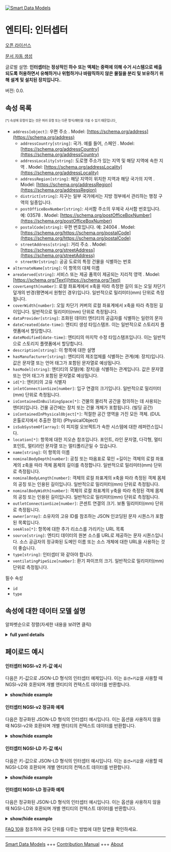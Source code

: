 <!-- 10-Header -->    
[![Smart Data Models](https://smartdatamodels.org/wp-content/uploads/2022/01/SmartDataModels_logo.png "Logo")](https://smartdatamodels.org)    
엔티티: 인터셉터    
=========<!-- /10-Header -->    
<!-- 15-License -->    
[오픈 라이선스](https://github.com/smart-data-models//dataModel.S4BLDG/blob/master/Interceptor/LICENSE.md)    
[문서 자동 생성](https://docs.google.com/presentation/d/e/2PACX-1vTs-Ng5dIAwkg91oTTUdt8ua7woBXhPnwavZ0FxgR8BsAI_Ek3C5q97Nd94HS8KhP-r_quD4H0fgyt3/pub?start=false&loop=false&delayms=3000#slide=id.gb715ace035_0_60)    
<!-- /15-License -->    
<!-- 20-Description -->    
글로벌 설명: **인터셉터는 정상적인 하수 또는 액체는 중력에 의해 수거 시스템으로 배출되도록 허용하면서 유해하거나 위험하거나 바람직하지 않은 물질을 분리 및 보유하기 위해 설계 및 설치된 장치입니다.**.    
버전: 0.0.    
<!-- /20-Description -->    
<!-- 30-PropertiesList -->    
## 속성 목록    
<sup><sub>[*] 속성에 유형이 없는 것은 여러 유형 또는 다른 형식/패턴을 가질 수 있기 때문입니다</sub></sup>.    
- `address[object]`: 우편 주소  . Model: [https://schema.org/address](https://schema.org/address)	- `addressCountry[string]`: 국가. 예를 들어, 스페인  . Model: [https://schema.org/addressCountry](https://schema.org/addressCountry)    
	- `addressLocality[string]`: 도로명 주소가 있는 지역 및 해당 지역에 속한 지역  . Model: [https://schema.org/addressLocality](https://schema.org/addressLocality)    
	- `addressRegion[string]`: 해당 지역이 위치한 지역과 해당 국가의 지역  . Model: [https://schema.org/addressRegion](https://schema.org/addressRegion)    
	- `district[string]`: 지구는 일부 국가에서는 지방 정부에서 관리하는 행정 구역의 일종입니다.      
	- `postOfficeBoxNumber[string]`: 사서함 주소의 우체국 사서함 번호입니다. 예: 03578  . Model: [https://schema.org/postOfficeBoxNumber](https://schema.org/postOfficeBoxNumber)    
	- `postalCode[string]`: 우편 번호입니다. 예: 24004  . Model: [https://schema.org/https://schema.org/postalCode](https://schema.org/https://schema.org/postalCode)    
	- `streetAddress[string]`: 거리 주소  . Model: [https://schema.org/streetAddress](https://schema.org/streetAddress)    
	- `streetNr[string]`: 공공 도로의 특정 건물을 식별하는 번호      
- `alternateName[string]`: 이 항목의 대체 이름  - `areaServed[string]`: 서비스 또는 제공 품목이 제공되는 지리적 영역  . Model: [https://schema.org/Text](https://schema.org/Text)- `coverLength[number]`: 로컬 좌표계에서 x축을 따라 측정한 길이 또는 오일 차단기 덮개의 반경(평면에서 원형인 경우)입니다. 일반적으로 밀리미터(mm) 단위로 측정됩니다.  - `coverWidth[number]`: 오일 차단기 커버의 로컬 좌표계에서 x축을 따라 측정된 길이입니다. 일반적으로 밀리미터(mm) 단위로 측정됩니다.  - `dataProvider[string]`: 조화된 데이터 엔티티의 공급자를 식별하는 일련의 문자  - `dateCreated[date-time]`: 엔티티 생성 타임스탬프. 이는 일반적으로 스토리지 플랫폼에서 할당합니다.  - `dateModified[date-time]`: 엔티티의 마지막 수정 타임스탬프입니다. 이는 일반적으로 스토리지 플랫폼에서 할당합니다.  - `description[string]`: 이 항목에 대한 설명  - `hasManufacturer[string]`: 엔티티의 제조업체를 식별하는 관계(예: 장치)입니다. 값은 문자열 또는 언어 태그가 포함된 문자열로 예상됩니다.  - `hasModel[string]`: 엔티티의 모델(예: 장치)을 식별하는 관계입니다. 값은 문자열 또는 언어 태그가 포함된 문자열로 예상됩니다.  - `id[*]`: 엔티티의 고유 식별자  - `inletConnectionSize[number]`: 입구 연결의 크기입니다. 일반적으로 밀리미터(mm) 단위로 측정됩니다.  - `isContainedInBuildingSpace[*]`: 건물의 물리적 공간을 정의하는 데 사용되는 엔티티입니다. 건물 공간에는 장치 또는 건물 개체가 포함됩니다. (빌딩 공간)  - `isContainedInPhysicalObject[*]`: 적절한 공간 영역을 가진 모든 객체.  (DUL 온톨로지에서 추출한 정의) (PhysicalObject)  - `isSubSystemOf[array]`: 이 피지컬 오브젝트가 속한 시스템에 대한 레퍼런스입니다.  - `location[*]`: 항목에 대한 지오숀 참조입니다. 포인트, 라인 문자열, 다각형, 멀티포인트, 멀티라인 문자열 또는 멀티폴리곤일 수 있습니다.  - `name[string]`: 이 항목의 이름  - `nominalBodyDepth[number]`: 공칭 또는 따옴표로 묶인 =길이는 객체의 로컬 좌표계의 z축을 따라 객체 몸체의 길이를 측정합니다. 일반적으로 밀리미터(mm) 단위로 측정됩니다.  - `nominalBodyLength[number]`: 객체의 로컬 좌표계의 x축을 따라 측정된 객체 몸체의 공칭 또는 인용된 길이입니다. 일반적으로 밀리미터(mm) 단위로 측정됩니다.  - `nominalBodyWidth[number]`: 객체의 로컬 좌표계의 y축을 따라 측정된 객체 몸체의 공칭 또는 인용된 길이입니다. 일반적으로 밀리미터(mm) 단위로 측정됩니다.  - `outletConnectionSize[number]`: 콘센트 연결의 크기. 보통 밀리미터(mm) 단위로 측정됩니다.  - `owner[array]`: 소유자의 고유 ID를 참조하는 JSON 인코딩된 문자 시퀀스가 포함된 목록입니다.  - `seeAlso[*]`: 항목에 대한 추가 리소스를 가리키는 URL 목록  - `source[string]`: 엔티티 데이터의 원본 소스를 URL로 제공하는 문자 시퀀스입니다. 소스 공급자의 정규화된 도메인 이름 또는 소스 개체에 대한 URL을 사용하는 것이 좋습니다.  - `type[string]`: 인터셉터`와 같아야 합니다.  - `ventilatingPipeSize[number]`: 환기 파이프의 크기. 일반적으로 밀리미터(mm) 단위로 측정됩니다.  <!-- /30-PropertiesList -->    
<!-- 35-RequiredProperties -->    
필수 속성    
- `id`  - `type`  <!-- /35-RequiredProperties -->    
<!-- 40-RequiredProperties -->    
<!-- /40-RequiredProperties -->    
<!-- 50-DataModelHeader -->    
## 속성에 대한 데이터 모델 설명    
알파벳순으로 정렬(자세한 내용을 보려면 클릭)    
<!-- /50-DataModelHeader -->    
<!-- 60-ModelYaml -->    
<details><summary><strong>full yaml details</strong></summary>      
```yaml    
Interceptor:      
  description: 'An interceptor is a device designed and installed in order to separate and retain deleterious, hazardous or undesirable matter while permitting normal sewage or liquids to discharge into a collection system by gravity.'      
  properties:      
    address:      
      description: The mailing address      
      properties:      
        addressCountry:      
          description: 'The country. For example, Spain'      
          type: string      
          x-ngsi:      
            model: https://schema.org/addressCountry      
            type: Property      
        addressLocality:      
          description: 'The locality in which the street address is, and which is in the region'      
          type: string      
          x-ngsi:      
            model: https://schema.org/addressLocality      
            type: Property      
        addressRegion:      
          description: 'The region in which the locality is, and which is in the country'      
          type: string      
          x-ngsi:      
            model: https://schema.org/addressRegion      
            type: Property      
        district:      
          description: 'A district is a type of administrative division that, in some countries, is managed by the local government'      
          type: string      
          x-ngsi:      
            type: Property      
        postOfficeBoxNumber:      
          description: 'The post office box number for PO box addresses. For example, 03578'      
          type: string      
          x-ngsi:      
            model: https://schema.org/postOfficeBoxNumber      
            type: Property      
        postalCode:      
          description: 'The postal code. For example, 24004'      
          type: string      
          x-ngsi:      
            model: https://schema.org/https://schema.org/postalCode      
            type: Property      
        streetAddress:      
          description: The street address      
          type: string      
          x-ngsi:      
            model: https://schema.org/streetAddress      
            type: Property      
        streetNr:      
          description: Number identifying a specific property on a public street      
          type: string      
          x-ngsi:      
            type: Property      
      type: object      
      x-ngsi:      
        model: https://schema.org/address      
        type: Property      
    alternateName:      
      description: An alternative name for this item      
      type: string      
      x-ngsi:      
        type: Property      
    areaServed:      
      description: The geographic area where a service or offered item is provided      
      type: string      
      x-ngsi:      
        model: https://schema.org/Text      
        type: Property      
    coverLength:      
      description: The length measured along the x-axis in the local coordinate system or the radius (in the case of a circular shape in plan) of the cover of the oil interceptor. Usually measured in millimeters (mm)      
      type: number      
      x-ngsi:      
        type: Property      
    coverWidth:      
      description: The length measured along the x-axis in the local coordinate system of the cover of the oil interceptor. Usually measured in millimeters (mm)      
      type: number      
      x-ngsi:      
        type: Property      
    dataProvider:      
      description: A sequence of characters identifying the provider of the harmonised data entity      
      type: string      
      x-ngsi:      
        type: Property      
    dateCreated:      
      description: Entity creation timestamp. This will usually be allocated by the storage platform      
      format: date-time      
      type: string      
      x-ngsi:      
        type: Property      
    dateModified:      
      description: Timestamp of the last modification of the entity. This will usually be allocated by the storage platform      
      format: date-time      
      type: string      
      x-ngsi:      
        type: Property      
    description:      
      description: A description of this item      
      type: string      
      x-ngsi:      
        type: Property      
    hasManufacturer:      
      description: 'A relationship identifying the manufacturer of an entity (e.g., device). The value is expected to be a string or a string with language tag'      
      type: string      
      x-ngsi:      
        type: Property      
    hasModel:      
      description: 'A relationship identifying the model of an entity (e.g., device). The value is expected to be a string or a string with language tag'      
      type: string      
      x-ngsi:      
        type: Property      
    id:      
      anyOf:      
        - description: Identifier format of any NGSI entity      
          maxLength: 256      
          minLength: 1      
          pattern: ^[\w\-\.\{\}\$\+\*\[\]`|~^@!,:\\]+$      
          type: string      
          x-ngsi:      
            type: Property      
        - description: Identifier format of any NGSI entity      
          format: uri      
          type: string      
          x-ngsi:      
            type: Property      
      description: Unique identifier of the entity      
      x-ngsi:      
        type: Property      
    inletConnectionSize:      
      description: Size of the inlet connection. Usually measured in millimeters (mm)      
      type: number      
      x-ngsi:      
        type: Property      
    isContainedInBuildingSpace:      
      anyOf:      
        - description: Identifier format of any NGSI entity      
          maxLength: 256      
          minLength: 1      
          pattern: ^[\w\-\.\{\}\$\+\*\[\]`|~^@!,:\\]+$      
          type: string      
          x-ngsi:      
            type: Property      
        - description: Identifier format of any NGSI entity      
          format: uri      
          type: string      
          x-ngsi:      
            type: Property      
      description: An entity used to define the physical spaces of the building. A building space contains devices or building objects. (BuildingSpace)      
      x-ngsi:      
        type: Property      
    isContainedInPhysicalObject:      
      anyOf:      
        - description: Identifier format of any NGSI entity      
          maxLength: 256      
          minLength: 1      
          pattern: ^[\w\-\.\{\}\$\+\*\[\]`|~^@!,:\\]+$      
          type: string      
          x-ngsi:      
            type: Property      
        - description: Identifier format of any NGSI entity      
          format: uri      
          type: string      
          x-ngsi:      
            type: Property      
      description: Any Object that has a proper space region.  (Definition extracted from DUL ontology) (PhysicalObject)      
      x-ngsi:      
        type: Property      
    isSubSystemOf:      
      description: A reference to a system(s) that this Physical Object is part of      
      items:      
        anyOf:      
          - description: Identifier format of any NGSI entity      
            maxLength: 256      
            minLength: 1      
            pattern: ^[\w\-\.\{\}\$\+\*\[\]`|~^@!,:\\]+$      
            type: string      
            x-ngsi:      
              type: Property      
          - description: Identifier format of any NGSI entity      
            format: uri      
            type: string      
            x-ngsi:      
              type: Property      
        description: Unique identifier of the entity      
        x-ngsi:      
          type: Property      
      type: array      
      x-ngsi:      
        type: Relationship      
    location:      
      description: 'Geojson reference to the item. It can be Point, LineString, Polygon, MultiPoint, MultiLineString or MultiPolygon'      
      oneOf:      
        - description: Geojson reference to the item. Point      
          properties:      
            bbox:      
              items:      
                type: number      
              minItems: 4      
              type: array      
            coordinates:      
              items:      
                type: number      
              minItems: 2      
              type: array      
            type:      
              enum:      
                - Point      
              type: string      
          required:      
            - type      
            - coordinates      
          title: GeoJSON Point      
          type: object      
          x-ngsi:      
            type: GeoProperty      
        - description: Geojson reference to the item. LineString      
          properties:      
            bbox:      
              items:      
                type: number      
              minItems: 4      
              type: array      
            coordinates:      
              items:      
                items:      
                  type: number      
                minItems: 2      
                type: array      
              minItems: 2      
              type: array      
            type:      
              enum:      
                - LineString      
              type: string      
          required:      
            - type      
            - coordinates      
          title: GeoJSON LineString      
          type: object      
          x-ngsi:      
            type: GeoProperty      
        - description: Geojson reference to the item. Polygon      
          properties:      
            bbox:      
              items:      
                type: number      
              minItems: 4      
              type: array      
            coordinates:      
              items:      
                items:      
                  items:      
                    type: number      
                  minItems: 2      
                  type: array      
                minItems: 4      
                type: array      
              type: array      
            type:      
              enum:      
                - Polygon      
              type: string      
          required:      
            - type      
            - coordinates      
          title: GeoJSON Polygon      
          type: object      
          x-ngsi:      
            type: GeoProperty      
        - description: Geojson reference to the item. MultiPoint      
          properties:      
            bbox:      
              items:      
                type: number      
              minItems: 4      
              type: array      
            coordinates:      
              items:      
                items:      
                  type: number      
                minItems: 2      
                type: array      
              type: array      
            type:      
              enum:      
                - MultiPoint      
              type: string      
          required:      
            - type      
            - coordinates      
          title: GeoJSON MultiPoint      
          type: object      
          x-ngsi:      
            type: GeoProperty      
        - description: Geojson reference to the item. MultiLineString      
          properties:      
            bbox:      
              items:      
                type: number      
              minItems: 4      
              type: array      
            coordinates:      
              items:      
                items:      
                  items:      
                    type: number      
                  minItems: 2      
                  type: array      
                minItems: 2      
                type: array      
              type: array      
            type:      
              enum:      
                - MultiLineString      
              type: string      
          required:      
            - type      
            - coordinates      
          title: GeoJSON MultiLineString      
          type: object      
          x-ngsi:      
            type: GeoProperty      
        - description: Geojson reference to the item. MultiLineString      
          properties:      
            bbox:      
              items:      
                type: number      
              minItems: 4      
              type: array      
            coordinates:      
              items:      
                items:      
                  items:      
                    items:      
                      type: number      
                    minItems: 2      
                    type: array      
                  minItems: 4      
                  type: array      
                type: array      
              type: array      
            type:      
              enum:      
                - MultiPolygon      
              type: string      
          required:      
            - type      
            - coordinates      
          title: GeoJSON MultiPolygon      
          type: object      
          x-ngsi:      
            type: GeoProperty      
      x-ngsi:      
        type: GeoProperty      
    name:      
      description: The name of this item      
      type: string      
      x-ngsi:      
        type: Property      
    nominalBodyDepth:      
      description: 'Nominal or quoted =length, measured along the z-axis of the local coordinate system of the object, of the body of the object. Usually measured in millimeters (mm)'      
      type: number      
      x-ngsi:      
        type: Property      
    nominalBodyLength:      
      description: 'Nominal or quoted length, measured along the x-axis of the local coordinate system of the object, of the body of the object. Usually measured in millimeters (mm)'      
      type: number      
      x-ngsi:      
        type: Property      
    nominalBodyWidth:      
      description: 'Nominal or quoted length, measured along the y-axis of the local coordinate system of the object, of the body of the object. Usually measured in millimeters (mm)'      
      type: number      
      x-ngsi:      
        type: Property      
    outletConnectionSize:      
      description: Size of the outlet connection. Usually measured in millimeters (mm)      
      type: number      
      x-ngsi:      
        type: Property      
    owner:      
      description: A List containing a JSON encoded sequence of characters referencing the unique Ids of the owner(s)      
      items:      
        anyOf:      
          - description: Identifier format of any NGSI entity      
            maxLength: 256      
            minLength: 1      
            pattern: ^[\w\-\.\{\}\$\+\*\[\]`|~^@!,:\\]+$      
            type: string      
            x-ngsi:      
              type: Property      
          - description: Identifier format of any NGSI entity      
            format: uri      
            type: string      
            x-ngsi:      
              type: Property      
        description: Unique identifier of the entity      
        x-ngsi:      
          type: Property      
      type: array      
      x-ngsi:      
        type: Property      
    seeAlso:      
      description: list of uri pointing to additional resources about the item      
      oneOf:      
        - items:      
            format: uri      
            type: string      
          minItems: 1      
          type: array      
        - format: uri      
          type: string      
      x-ngsi:      
        type: Property      
    source:      
      description: 'A sequence of characters giving the original source of the entity data as a URL. Recommended to be the fully qualified domain name of the source provider, or the URL to the source object'      
      type: string      
      x-ngsi:      
        type: Property      
    type:      
      description: It must be equal to `Interceptor`      
      enum:      
        - Interceptor      
      type: string      
      x-ngsi:      
        type: Property      
    ventilatingPipeSize:      
      description: Size of the ventilating pipe(s). Usually measured in millimeters (mm)      
      type: number      
      x-ngsi:      
        type: Property      
  required:      
    - id      
    - type      
  type: object      
  x-derived-from: "https://saref.etsi.org/saref4bldg/v1.1.2/#s4bldg:Interceptor"      
  x-disclaimer: 'Redistribution and use in source and binary forms, with or without modification, are permitted  provided that the license conditions are met. Copyleft (c) 2022 Contributors to Smart Data Models Program'      
  x-license-url: https://github.com/smart-data-models/dataModel.S4BLDG/blob/master/Interceptor/LICENSE.md      
  x-model-schema: https://smart-data-models.github.com/dataModel.SAREF4BLDG/Interceptor/schema.json      
  x-model-tags: SAREF Interceptor      
  x-version: 0.0.      
```    
</details>      
<!-- /60-ModelYaml -->    
<!-- 70-MiddleNotes -->    
<!-- /70-MiddleNotes -->    
<!-- 80-Examples -->    
## 페이로드 예시    
#### 인터셉터 NGSI-v2 키-값 예시    
다음은 키-값으로 JSON-LD 형식의 인터셉터 예제입니다. 이는 `옵션=키값`을 사용할 때 NGSI-v2와 호환되며 개별 엔티티의 컨텍스트 데이터를 반환합니다.    
<details><summary><strong>show/hide example</strong></summary>      
```json  
{  
  "id": "urn:ngsi-ld:Interceptor:e70382d2-800a-4b96-be2e-03cfbe37ea51",  
  "type": "Interceptor",  
  "coverLength": 0.637563278020405,  
  "coverWidth": 0.39657091750888485,  
  "inletConnectionSize": 0.19141372654068167,  
  "nominalBodyDepth": 0.14989240074077315,  
  "nominalBodyLength": 0.06135027876899957,  
  "nominalBodyWidth": 0.7029889791860054,  
  "outletConnectionSize": 0.7108703974241664,  
  "ventilatingPipeSize": 0.5746572805545043,  
  "isContainedInBuildingSpace": "urn:ngsi-ld:BuildingSpace:5a19b47d-28c9-43f1-9dc1-5970e15117e5",  
  "isContainedInPhysicalObject": "urn:ngsi-ld:PhysicalObject:676f81a5-820d-474d-991e-2b87d2acd734",  
  "isSubSystemOf": [  
    "urn:ngsi-ld:System:5661f227-2a9c-49ce-a1e6-b0ac6fffdf71",  
    "urn:ngsi-ld:System:c9571a2a-2f4a-4c46-b931-0fe3489aaf15",  
    "urn:ngsi-ld:System:67c475d5-808d-4419-8c5f-1cdf158221f1"  
  ],  
  "hasManufacturer": "Interceptor Company Inc.",  
  "hasModel": "Interceptor 0.1.2",  
  "dateCreated": "2023-01-25T20:11:18Z",  
  "dateModified": "2023-01-26T02:38:35Z",  
  "source": "Import",  
  "name": "Interceptor",  
  "alternateName": "Interceptor type 2",  
  "description": "Interceptor of limited Interceptor types",  
  "dataProvider": "IFC file"  
}  
```  
</details>    
#### 인터셉터 NGSI-v2 정규화 예제    
다음은 정규화된 JSON-LD 형식의 인터셉터 예시입니다. 이는 옵션을 사용하지 않을 때 NGSI-v2와 호환되며 개별 엔티티의 컨텍스트 데이터를 반환합니다.    
<details><summary><strong>show/hide example</strong></summary>      
```json  
{  
  "id": "urn:ngsi-ld:Interceptor:e45ced8f-6d99-4b1e-a32b-d9e525d9429f",  
  "type": "Interceptor",  
  "coverLength": {  
    "type": "Number",  
    "value": 0.44339547398234425  
  },  
  "coverWidth": {  
    "type": "Number",  
    "value": 0.8009891082993085  
  },  
  "inletConnectionSize": {  
    "type": "Number",  
    "value": 0.041004126787857476  
  },  
  "nominalBodyDepth": {  
    "type": "Number",  
    "value": 0.29190715678427104  
  },  
  "nominalBodyLength": {  
    "type": "Number",  
    "value": 0.3879109279352648  
  },  
  "nominalBodyWidth": {  
    "type": "Number",  
    "value": 0.41258224275422206  
  },  
  "outletConnectionSize": {  
    "type": "Number",  
    "value": 0.45113395263374134  
  },  
  "ventilatingPipeSize": {  
    "type": "Number",  
    "value": 0.9955414515835173  
  },  
  "isContainedInBuildingSpace": {  
    "type": "Text",  
    "value": "urn:ngsi-ld:BuildingSpace:6e19661e-cc0d-40a9-a678-77eb09dbec66"  
  },  
  "isContainedInPhysicalObject": {  
    "type": "Text",  
    "value": "urn:ngsi-ld:PhysicalObject:ab4d138b-d0c3-4d88-96fa-9326f23e5946"  
  },  
  "isSubSystemOf": {  
    "type": "StructuredValue",  
    "value": [  
      "urn:ngsi-ld:System:284ae13c-0f10-4ade-bde1-84335db0e9c3",  
      "urn:ngsi-ld:System:01933b47-4ff0-4a28-a3c1-ccda5080a98d",  
      "urn:ngsi-ld:System:e0b79043-7cc6-45b0-a28a-8368751e98b8"  
    ]  
  },  
  "hasManufacturer": {  
    "type": "Text",  
    "value": "Interceptor Company Inc."  
  },  
  "hasModel": {  
    "type": "Text",  
    "value": "Interceptor 0.1.2"  
  },  
  "dateCreated": {  
    "type": "DateTime",  
    "value": "2023-01-25T19:09:02.6826601+01:00"  
  },  
  "dateModified": {  
    "type": "DateTime",  
    "value": "2023-01-25T23:45:53.2581226+01:00"  
  },  
  "source": {  
    "type": "Text",  
    "value": "Import"  
  },  
  "name": {  
    "type": "Text",  
    "value": "Interceptor"  
  },  
  "alternateName": {  
    "type": "Text",  
    "value": "Interceptor type 2"  
  },  
  "description": {  
    "type": "Text",  
    "value": "Interceptor of limited Interceptor types"  
  },  
  "dataProvider": {  
    "type": "Text",  
    "value": "IFC file"  
  }  
}  
```  
</details>    
#### 인터셉터 NGSI-LD 키-값 예시    
다음은 키-값으로 JSON-LD 형식의 인터셉터 예시입니다. 이는 `옵션=키값`을 사용할 때 NGSI-LD와 호환되며 개별 엔티티의 컨텍스트 데이터를 반환합니다.    
<details><summary><strong>show/hide example</strong></summary>      
```json  
{  
  "id": "urn:ngsi-ld:Interceptor:e70382d2-800a-4b96-be2e-03cfbe37ea51",  
  "type": "Interceptor",  
  "coverLength": 0.637563278020405,  
  "coverWidth": 0.39657091750888485,  
  "inletConnectionSize": 0.19141372654068167,  
  "nominalBodyDepth": 0.14989240074077315,  
  "nominalBodyLength": 0.06135027876899957,  
  "nominalBodyWidth": 0.7029889791860054,  
  "outletConnectionSize": 0.7108703974241664,  
  "ventilatingPipeSize": 0.5746572805545043,  
  "isContainedInBuildingSpace": "urn:ngsi-ld:BuildingSpace:5a19b47d-28c9-43f1-9dc1-5970e15117e5",  
  "isContainedInPhysicalObject": "urn:ngsi-ld:PhysicalObject:676f81a5-820d-474d-991e-2b87d2acd734",  
  "isSubSystemOf": [  
    "urn:ngsi-ld:System:5661f227-2a9c-49ce-a1e6-b0ac6fffdf71",  
    "urn:ngsi-ld:System:c9571a2a-2f4a-4c46-b931-0fe3489aaf15",  
    "urn:ngsi-ld:System:67c475d5-808d-4419-8c5f-1cdf158221f1"  
  ],  
  "hasManufacturer": "Interceptor Company Inc.",  
  "hasModel": "Interceptor 0.1.2",  
  "dateCreated": "2023-01-25T20:11:18Z",  
  "dateModified": "2023-01-26T02:38:35Z",  
  "source": "Import",  
  "name": "Interceptor",  
  "alternateName": "Interceptor type 2",  
  "description": "Interceptor of limited Interceptor types",  
  "dataProvider": "IFC file",  
  "@context": [  
    "https://raw.githubusercontent.com/smart-data-models/dataModel.S4BLDG/master/context.jsonld",  
    "https://uri.etsi.org/ngsi-ld/v1/ngsi-ld-core-context.jsonld"  
  ]  
}  
```  
</details>    
#### 인터셉터 NGSI-LD 정규화 예제    
다음은 정규화된 JSON-LD 형식의 인터셉터 예시입니다. 이는 옵션을 사용하지 않을 때 NGSI-LD와 호환되며 개별 엔티티의 컨텍스트 데이터를 반환합니다.    
<details><summary><strong>show/hide example</strong></summary>      
```json  
{  
  "id": "urn:ngsi-ld:Interceptor:06f8171e-55bb-4229-ab9e-d558b4512982",  
  "type": "Interceptor",  
  "coverLength": {  
    "type": "Property",  
    "unitCode": "mm",  
    "observedAt": "2023-01-26T04:52:13Z",  
    "value": 0.7541861378948772  
  },  
  "coverWidth": {  
    "type": "Property",  
    "unitCode": "mm",  
    "observedAt": "2023-01-26T13:23:50Z",  
    "value": 0.18581009233424606  
  },  
  "inletConnectionSize": {  
    "type": "Property",  
    "unitCode": "mm",  
    "observedAt": "2023-01-26T06:33:28Z",  
    "value": 0.5362664253813387  
  },  
  "nominalBodyDepth": {  
    "type": "Property",  
    "unitCode": "mm",  
    "observedAt": "2023-01-26T01:38:01Z",  
    "value": 0.8646722014120122  
  },  
  "nominalBodyLength": {  
    "type": "Property",  
    "unitCode": "mm",  
    "observedAt": "2023-01-25T14:16:38Z",  
    "value": 0.9860672918739783  
  },  
  "nominalBodyWidth": {  
    "type": "Property",  
    "unitCode": "mm",  
    "observedAt": "2023-01-25T19:51:23Z",  
    "value": 0.8127360894676557  
  },  
  "outletConnectionSize": {  
    "type": "Property",  
    "unitCode": "mm",  
    "observedAt": "2023-01-26T04:47:21Z",  
    "value": 0.5311465588349177  
  },  
  "ventilatingPipeSize": {  
    "type": "Property",  
    "unitCode": "mm",  
    "observedAt": "2023-01-26T08:31:47Z",  
    "value": 0.7111321417760854  
  },  
  "isContainedInBuildingSpace": {  
    "type": "Relationship",  
    "object": "urn:ngsi-ld:BuildingSpace:21622424-25f8-4e51-b604-713fb47019ac"  
  },  
  "isContainedInPhysicalObject": {  
    "type": "Relationship",  
    "object": "urn:ngsi-ld:PhysicalObject:69c1fa2f-3885-434a-b3dd-b7eb481dc4be"  
  },  
  "isSubSystemOf": [  
    {  
      "type": "Relationship",  
      "object": "urn:ngsi-ld:System:ddff37fe-7866-4af8-8fb2-2961e751ede0"  
    },  
    {  
      "type": "Relationship",  
      "object": "urn:ngsi-ld:System:9f5fd945-9540-4ddf-8af6-9e3f51f39f90"  
    },  
    {  
      "type": "Relationship",  
      "object": "urn:ngsi-ld:System:f007bebb-144c-4490-975b-b14698f42f2a"  
    }  
  ],  
  "hasManufacturer": {  
    "type": "Property",  
    "value": "Interceptor Company Inc."  
  },  
  "hasModel": {  
    "type": "Property",  
    "value": "Interceptor 0.1.2"  
  },  
  "dateCreated": {  
    "type": "Property",  
    "value": "2023-01-25T18:44:42Z"  
  },  
  "dateModified": {  
    "type": "Property",  
    "value": "2023-01-25T17:19:12Z"  
  },  
  "source": {  
    "type": "Property",  
    "value": "Import"  
  },  
  "name": {  
    "type": "Property",  
    "value": "Interceptor"  
  },  
  "alternateName": {  
    "type": "Property",  
    "value": "Interceptor type 2"  
  },  
  "description": {  
    "type": "Property",  
    "value": "Interceptor of limited Interceptor types"  
  },  
  "dataProvider": {  
    "type": "Property",  
    "value": "IFC file"  
  },  
  "@context": [  
    "https://raw.githubusercontent.com/smart-data-models/dataModel.S4BLDG/master/context.jsonld",  
    "https://uri.etsi.org/ngsi-ld/v1/ngsi-ld-core-context.jsonld"  
  ]  
}  
```  
</details><!-- /80-Examples -->    
<!-- 90-FooterNotes -->    
<!-- /90-FooterNotes -->    
<!-- 95-Units -->    
[FAQ 10](https://smartdatamodels.org/index.php/faqs/)을 참조하여 규모 단위를 다루는 방법에 대한 답변을 확인하세요.    
<!-- /95-Units -->    
<!-- 97-LastFooter -->    
---    
[Smart Data Models](https://smartdatamodels.org) +++ [Contribution Manual](https://bit.ly/contribution_manual) +++ [About](https://bit.ly/Introduction_SDM)<!-- /97-LastFooter -->    
